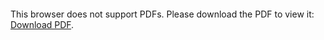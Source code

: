 <object data="christ-in-song/CIS1908pdfs/662.pdf" type="application/pdf" width="100%" height="1024px">
    <embed src="christ-in-song/CIS1908pdfs/662.pdf">
        <p>This browser does not support PDFs. Please download the PDF to view it: <a href="christ-in-song/CIS1908pdfs/662.pdf">Download PDF</a>.</p>
    </embed>
</object>
